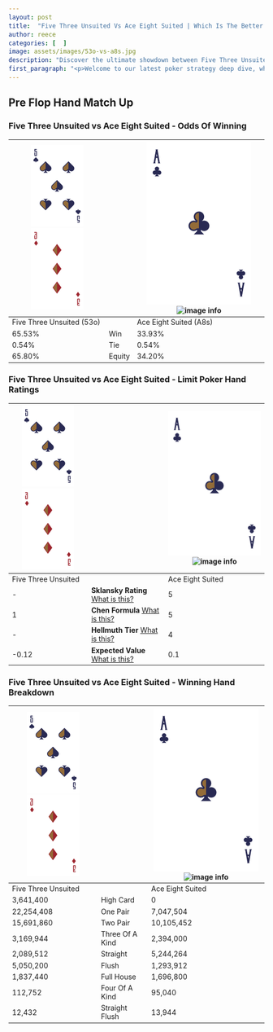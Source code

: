 ```yaml
---
layout: post
title:  "Five Three Unsuited Vs Ace Eight Suited | Which Is The Better Hand In Poker? A Complete Guide"
author: reece
categories: [  ]
image: assets/images/53o-vs-a8s.jpg
description: "Discover the ultimate showdown between Five Three Unsuited and Ace Eight Suited in poker! Uncover the odds, strategies, and scenarios where one hand triumphs over the other. Get ready to up your poker game with this thrilling analysis."
first_paragraph: "<p>Welcome to our latest poker strategy deep dive, where we're pitting two distinct hands against each other in a high-stakes showdown: Five Three Unsuited vs Ace Eight Suited.</p><p>In the dynamic world of poker, every decision counts, and knowing which hand holds the upper hand is key to your success at the table.</p><p>In this article, we'll dissect these two hands, explore the scenarios where one dominates the other, and equip you with the knowledge to make strategic choices that can tip the odds in your favor.</p><p>Get ready to unravel the intriguing dynamics of these poker hands and elevate your game to new heights.</p>"
---
```




[comment]: # (sp0)

## Pre Flop Hand Match Up

<div class="table hand-ratings" markdown="1"> 



### Five Three Unsuited vs Ace Eight Suited - Odds Of Winning


    
| ![image info](assets/images/hand1/5.png) ![image info](assets/images/hand1/3o.png) |  | ![image info](assets/images/hand2/A.png) ![image info](assets/images/hand2/8s.png) |
| -------- | -------- | -------- |
| Five Three Unsuited (53o) |  | Ace Eight Suited (A8s) |
| 65.53% | Win | 33.93% |
| 0.54% | Tie | 0.54% |
| 65.80% | Equity | 34.20% |




[comment]: # (sp1)



### Five Three Unsuited vs Ace Eight Suited - Limit Poker Hand Ratings


    
| ![image info](assets/images/hand1/5.png) ![image info](assets/images/hand1/3o.png) |  | ![image info](assets/images/hand2/A.png) ![image info](assets/images/hand2/8s.png) |
| -------- | -------- | -------- |
| Five Three Unsuited |  | Ace Eight Suited |
| - | **Sklansky Rating** [What is this?](/sklansky-rating-explained) | 5 |
| 1 | **Chen Formula** [What is this?](/chen-formula-explained) | 5 |
| - | **Hellmuth Tier** [What is this?](/Hellmuth-tier-explained) | 4 |
| -0.12 | **Expected Value** [What is this?](/expected-value-explained) | 0.1 |




[comment]: # (sp2)



### Five Three Unsuited vs Ace Eight Suited - Winning Hand Breakdown


    
| ![image info](assets/images/hand1/5.png) ![image info](assets/images/hand1/3o.png) |  | ![image info](assets/images/hand2/A.png) ![image info](assets/images/hand2/8s.png) |
| -------- | -------- | -------- |
| Five Three Unsuited |  | Ace Eight Suited |
| 3,641,400 | High Card | 0 |
| 22,254,408 | One Pair | 7,047,504 |
| 15,691,860 | Two Pair | 10,105,452 |
| 3,169,944 | Three Of A Kind | 2,394,000 |
| 2,089,512 | Straight | 5,244,264 |
| 5,050,200 | Flush | 1,293,912 |
| 1,837,440 | Full House | 1,696,800 |
| 112,752 | Four Of A Kind | 95,040 |
| 12,432 | Straight Flush | 13,944 |




[comment]: # (sp3)



</div>

[comment]: # (sp4)



[comment]: # (sp5)

